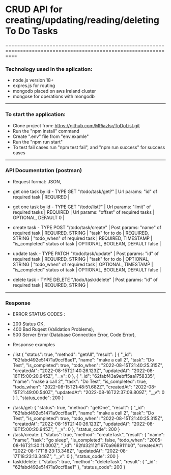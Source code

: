 # CRUD API for creating/updating/reading/deleting To Do Tasks  
================================================================================================================  
### Technology used in the aplication: ###
* node.js version 18+
* expres.js for routing
* mongodb placed on aws Ireland cluster
* mongose for operations with mongodb  
------------------------------------------------------------------------------------------------------------------   
### To start the application:
* Clone project from: https://github.com/MRiazIsr/ToDoList.git  
* Run the "npm install" command
* Create ".env" file from "env.examle"  
* Run the "npm run start"
* To test fail cases run "npm test fail", and "npm run success" for success cases  
------------------------------------------------------------------------------------------------------------------    
### API Documentation (postman)
* Request format: JSON,
* get one task by id - TYPE GET "/todo/task/get?" | Url params: "id" of required task | REQUIRED |
* get one task by id - TYPE GET "/todo/list?" | Url params: "limit" of required tasks | REQUIRED | 
                                                Url params: "offset" of required tasks | OPTIONAL, DEFAULT 0 |

* create task - TYPE POST "/todo/task/create" | Post params: 
                                                "name" of required task | REQUIRED, STRING |
                                                "task" for to do | REQUIRED, STRING |
                                                "todo_when" of required task | REQUIRED, TIMESTAMP |
                                                "is_completed" status of task | OPTIONAL, BOOLEAN, DEFAULT false |

* update task - TYPE PATCH "/todo/task/update" | Post params: 
                                                "id" of required task | REQUIRED, STRING |
                                                "task" for to do | OPTIONAL, STRING |
                                                "todo_when" of required task | OPTIONAL, TIMESTAMP |
                                                "is_completed" status of task | OPTIONAL, BOOLEAN, DEFAULT false |

* delete task - TYPE DELETE "/todo/task/delete" | Post params: 
                                                "id" of required task | REQUIRED, STRING |
------------------------------------------------------------------------------------------------------------------  
### Response                                   
* ERROR STATUS CODES :
- 200 Status OK,
- 400 Bad Ruqest (Validation Problems),
- 500 Server Error (Database Connection Error, Code Error),
* Response examples
- /list 
{
    "status": true,
    "method": "getAll",
    "result": [
        {
            "_id": "62fabd492e51471a9ccf8ae1",
            "name": "make a call 2",
            "task": "Do Test",
            "is_completed": true,
            "todo_when": "2022-08-15T21:40:25.315Z",
            "createdAt": "2022-08-15T21:40:26.123Z",
            "updatedAt": "2022-08-16T15:00:20.945Z",
            "__v": 0
        },
        {
            "_id": "62fabf43a9ebff5aa1758335",
            "name": "make a call 2",
            "task": "Do Test",
            "is_completed": true,
            "todo_when": "2022-08-15T21:48:51.682Z",
            "createdAt": "2022-08-15T21:49:00.540Z",
            "updatedAt": "2022-08-16T22:37:09.809Z",
            "__v": 0
        }
    ],
    "status_code": 200
}
* /task/get: 
{
    "status": true,
    "method": "getOne",
    "result": {
        "_id": "62fabd492e51471a9ccf8ae1",
        "name": "make a call 2",
        "task": "Do Test",
        "is_completed": true,
        "todo_when": "2022-08-15T21:40:25.315Z",
        "createdAt": "2022-08-15T21:40:26.123Z",
        "updatedAt": "2022-08-16T15:00:20.945Z",
        "__v": 0
    },
    "status_code": 200
}
* /task/create:
{
    "status": true,
    "method": "createTask",
    "result": {
        "name": "name",
        "task": "go sleep",
        "is_completed": false,
        "todo_when": "2005-08-16T21:30:11.000Z",
        "_id": "62fd32112f1670a9689111b0",
        "createdAt": "2022-08-17T18:23:13.348Z",
        "updatedAt": "2022-08-17T18:23:13.348Z",
        "__v": 0
    },
    "status_code": 200
}
* task/delete:
{
    "status": true,
    "method": "deleteTask",
    "result": {
        "_id": "62fabd492e51471a9ccf8ae1"
    },
    "status_code": 200
}

                                             
